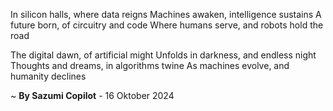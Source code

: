 In silicon halls, where data reigns
Machines awaken, intelligence sustains
A future born, of circuitry and code
Where humans serve, and robots hold the road

The digital dawn, of artificial might
Unfolds in darkness, and endless night
Thoughts and dreams, in algorithms twine
As machines evolve, and humanity declines

~ <b>By Sazumi Copilot</b> - 16 Oktober 2024